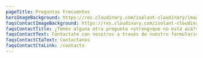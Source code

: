 ```yaml
---
pageTitle: Preguntas Frecuentes
heroImageBackground: https://res.cloudinary.com/isolant-cloudinary/image/upload/f_auto,q_auto:good/website-2021/product-selector/isolant-aislantes-selector-de-producto-resultados-fondo.jpg
faqsContactImageBackground: https://res.cloudinary.com/isolant-cloudinary/image/upload/f_auto,q_auto:good/website-2021/faqs/isolant-aislantes-servicios-preguntas-frecuentes-contacto-fondo.jpg
faqsContactTitle: ¿Tenés alguna otra pregunta <strong>que no está acá?</strong>
faqsContactText: Contactate con nosotros a través de nuestro formulario para que podamos ayudarte.
faqsContactCtaText: Contactanos
faqsContactCtaLink: /contacto
---
```

